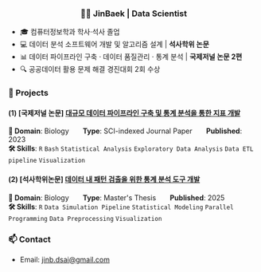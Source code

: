 <h3 align="center">👨‍💻 JinBaek | Data Scientist </h3>

- 🎓 컴퓨터정보학과 학사·석사 졸업 
- 💻 데이터 분석 소프트웨어 개발 및 알고리즘 설계 | **석사학위 논문**
- 📊 데이터 파이프라인 구축 · 데이터 품질관리 · 통계 분석 | **국제저널 논문 2편** 
- 🔍 공공데이터 활용 문제 해결 경진대회 2회 수상 

### 📌 Projects

#### **(1) [국제저널 논문] [대규모 데이터 파이프라인 구축 및 통계 분석을 통한 지표 개발](https://github.com/Jinbaek-l/Biology-DataAnalysis-Paper)**  
**🧬 Domain**: Biology  **Type**: SCI-indexed Journal Paper  **Published**: 2023
<br>**🛠️ Skills**: `R` `Bash` `Statistical Analysis` `Exploratory Data Analysis` `Data ETL pipeline` `Visualization`

#### **(2) [석사학위논문] [데이터 내 패턴 검출을 위한 통계 분석 도구 개발](https://github.com/Jinbaek-l/Biology-Statistic-Paper)**  
**🧬 Domain**: Biology  **Type**: Master's Thesis  **Published**: 2025  
<br>**🛠️ Skills**: `R` `Data Simulation Pipeline` `Statistical Modeling` `Parallel Programming` `Data Preprocessing` `Visualization`

### 📫 Contact
- Email: jinb.dsai@gmail.com

